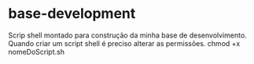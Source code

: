 # base-development
Scrip shell montado para construção da minha base de desenvolvimento.
Quando criar um script shell é preciso alterar as permissões.
chmod +x nomeDoScript.sh
